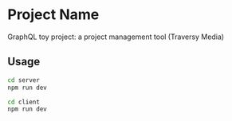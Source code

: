 # Project Name

GraphQL toy project: a project management tool
(Traversy Media)
## Usage

```bash
cd server
npm run dev
```
```bash
cd client
npm run dev
```
